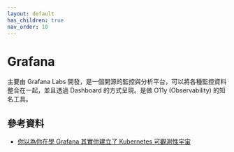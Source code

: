 ```yaml
---
layout: default
has_children: true
nav_order: 10
---
```


# Grafana

主要由 Grafana Labs 開發，是一個開源的監控與分析平台，可以將各種監控資料整合在一起，並且透過 Dashboard 的方式呈現。是做 O11y (Observability) 的知名工具。

## 參考資料

- [你以為你在學 Grafana 其實你建立了 Kubernetes 可觀測性宇宙](https://ithelp.ithome.com.tw/users/20149562/ironman/6674)
